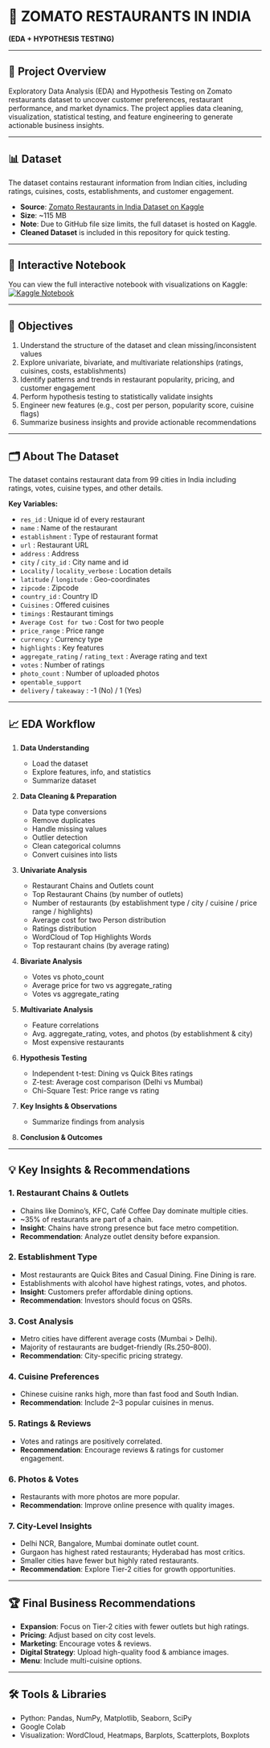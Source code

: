 # 🍴 ZOMATO RESTAURANTS IN INDIA
**(EDA + HYPOTHESIS TESTING)**

---

## 📖 Project Overview
Exploratory Data Analysis (EDA) and Hypothesis Testing on Zomato restaurants dataset to uncover customer preferences, restaurant performance, and market dynamics. The project applies data cleaning, visualization, statistical testing, and feature engineering to generate actionable business insights.

---

## 📊 Dataset
The dataset contains restaurant information from Indian cities, including ratings, cuisines, costs, establishments, and customer engagement.

- **Source**: [Zomato Restaurants in India Dataset on Kaggle](https://www.kaggle.com/datasets/rabhar/zomato-restaurants-in-india)  
- **Size**: ~115 MB  
- **Note**: Due to GitHub file size limits, the full dataset is hosted on Kaggle.  
- **Cleaned Dataset** is included in this repository for quick testing.

---

## 📝 Interactive Notebook
You can view the full interactive notebook with visualizations on Kaggle:
[![Kaggle Notebook](https://img.shields.io/badge/Kaggle-Notebook-blue)](https://www.kaggle.com/code/amangarg08/zomato-restaurants-eda)

---

## 🎯 Objectives
1. Understand the structure of the dataset and clean missing/inconsistent values  
2. Explore univariate, bivariate, and multivariate relationships (ratings, cuisines, costs, establishments)  
3. Identify patterns and trends in restaurant popularity, pricing, and customer engagement  
4. Perform hypothesis testing to statistically validate insights  
5. Engineer new features (e.g., cost per person, popularity score, cuisine flags)  
6. Summarize business insights and provide actionable recommendations  

---

## 🗂 About The Dataset
The dataset contains restaurant data from 99 cities in India including ratings, votes, cuisine types, and other details.

**Key Variables:**  
- `res_id` : Unique id of every restaurant  
- `name` : Name of the restaurant  
- `establishment` : Type of restaurant format  
- `url` : Restaurant URL  
- `address` : Address  
- `city` / `city_id` : City name and id  
- `Locality` / `locality_verbose` : Location details  
- `latitude` / `longitude` : Geo-coordinates  
- `zipcode` : Zipcode  
- `country_id` : Country ID  
- `Cuisines` : Offered cuisines  
- `timings` : Restaurant timings  
- `Average Cost for two` : Cost for two people  
- `price_range` : Price range  
- `currency` : Currency type  
- `highlights` : Key features  
- `aggregate_rating` / `rating_text` : Average rating and text  
- `votes` : Number of ratings  
- `photo_count` : Number of uploaded photos  
- `opentable_support`  
- `delivery` / `takeaway` : -1 (No) / 1 (Yes)  

---

## 📈 EDA Workflow
1. **Data Understanding**  
   - Load the dataset  
   - Explore features, info, and statistics  
   - Summarize dataset  

2. **Data Cleaning & Preparation**  
   - Data type conversions  
   - Remove duplicates  
   - Handle missing values  
   - Outlier detection  
   - Clean categorical columns  
   - Convert cuisines into lists  

3. **Univariate Analysis**  
   - Restaurant Chains and Outlets count  
   - Top Restaurant Chains (by number of outlets)  
   - Number of restaurants (by establishment type / city / cuisine / price range / highlights)  
   - Average cost for two Person distribution  
   - Ratings distribution  
   - WordCloud of Top Highlights Words  
   - Top restaurant chains (by average rating)  

4. **Bivariate Analysis**  
   - Votes vs photo_count  
   - Average price for two vs aggregate_rating  
   - Votes vs aggregate_rating  

5. **Multivariate Analysis**  
   - Feature correlations  
   - Avg. aggregate_rating, votes, and photos (by establishment & city)  
   - Most expensive restaurants  

6. **Hypothesis Testing**  
   - Independent t-test: Dining vs Quick Bites ratings  
   - Z-test: Average cost comparison (Delhi vs Mumbai)  
   - Chi-Square Test: Price range vs rating  

7. **Key Insights & Observations**  
   - Summarize findings from analysis  

8. **Conclusion & Outcomes**  

---

## 💡 Key Insights & Recommendations

### 1. Restaurant Chains & Outlets
- Chains like Domino’s, KFC, Café Coffee Day dominate multiple cities.  
- ~35% of restaurants are part of a chain.  
- **Insight**: Chains have strong presence but face metro competition.  
- **Recommendation**: Analyze outlet density before expansion.  

### 2. Establishment Type
- Most restaurants are Quick Bites and Casual Dining. Fine Dining is rare.  
- Establishments with alcohol have highest ratings, votes, and photos.  
- **Insight**: Customers prefer affordable dining options.  
- **Recommendation**: Investors should focus on QSRs.  

### 3. Cost Analysis
- Metro cities have different average costs (Mumbai > Delhi).  
- Majority of restaurants are budget-friendly (Rs.250–800).  
- **Recommendation**: City-specific pricing strategy.  

### 4. Cuisine Preferences
- Chinese cuisine ranks high, more than fast food and South Indian.  
- **Recommendation**: Include 2–3 popular cuisines in menus.  

### 5. Ratings & Reviews
- Votes and ratings are positively correlated.  
- **Recommendation**: Encourage reviews & ratings for customer engagement.  

### 6. Photos & Votes
- Restaurants with more photos are more popular.  
- **Recommendation**: Improve online presence with quality images.  

### 7. City-Level Insights
- Delhi NCR, Bangalore, Mumbai dominate outlet count.  
- Gurgaon has highest rated restaurants; Hyderabad has most critics.  
- Smaller cities have fewer but highly rated restaurants.  
- **Recommendation**: Explore Tier-2 cities for growth opportunities.  

---

## 🏆 Final Business Recommendations
- **Expansion**: Focus on Tier-2 cities with fewer outlets but high ratings.  
- **Pricing**: Adjust based on city cost levels.  
- **Marketing**: Encourage votes & reviews.  
- **Digital Strategy**: Upload high-quality food & ambiance images.  
- **Menu**: Include multi-cuisine options.  

---

## 🛠 Tools & Libraries
- Python: Pandas, NumPy, Matplotlib, Seaborn, SciPy  
- Google Colab  
- Visualization: WordCloud, Heatmaps, Barplots, Scatterplots, Boxplots  
